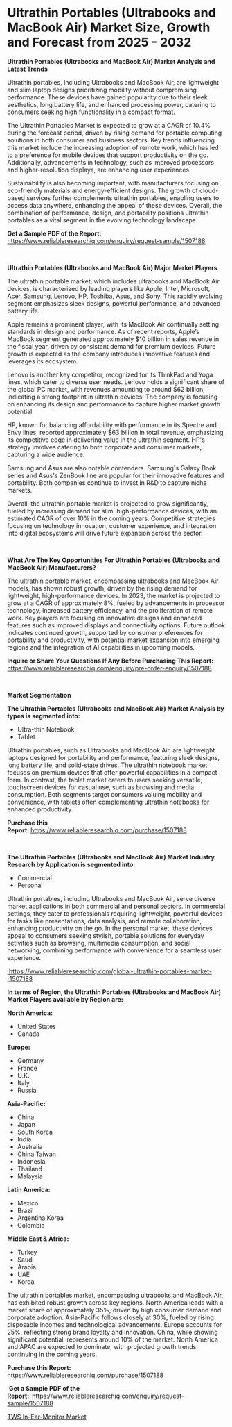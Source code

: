 <p><h1>Ultrathin Portables (Ultrabooks and MacBook Air) Market Size, Growth and Forecast from 2025 - 2032</h1></p><p><strong>Ultrathin Portables (Ultrabooks and MacBook Air) Market Analysis and Latest Trends</strong></p>
<p><p>Ultrathin portables, including Ultrabooks and MacBook Air, are lightweight and slim laptop designs prioritizing mobility without compromising performance. These devices have gained popularity due to their sleek aesthetics, long battery life, and enhanced processing power, catering to consumers seeking high functionality in a compact format. </p><p>The Ultrathin Portables Market is expected to grow at a CAGR of 10.4% during the forecast period, driven by rising demand for portable computing solutions in both consumer and business sectors. Key trends influencing this market include the increasing adoption of remote work, which has led to a preference for mobile devices that support productivity on the go. Additionally, advancements in technology, such as improved processors and higher-resolution displays, are enhancing user experiences. </p><p>Sustainability is also becoming important, with manufacturers focusing on eco-friendly materials and energy-efficient designs. The growth of cloud-based services further complements ultrathin portables, enabling users to access data anywhere, enhancing the appeal of these devices. Overall, the combination of performance, design, and portability positions ultrathin portables as a vital segment in the evolving technology landscape.</p></p>
<p><strong>Get a Sample PDF of the Report:&nbsp;</strong> <a href="https://www.reliableresearchiq.com/enquiry/request-sample/1507188?utm_campaign=3123&utm_medium=2&utm_source=Github&utm_content=ia&utm_term=05042025&utm_id=ultrathin-portables-ultrabooks-and-macbook-air">https://www.reliableresearchiq.com/enquiry/request-sample/1507188</a></p>
<p>&nbsp;</p>
<p><strong>Ultrathin Portables (Ultrabooks and MacBook Air) Major Market Players</strong></p>
<p><p>The ultrathin portable market, which includes ultrabooks and MacBook Air devices, is characterized by leading players like Apple, Intel, Microsoft, Acer, Samsung, Lenovo, HP, Toshiba, Asus, and Sony. This rapidly evolving segment emphasizes sleek designs, powerful performance, and advanced battery life.</p><p>Apple remains a prominent player, with its MacBook Air continually setting standards in design and performance. As of recent reports, Apple’s MacBook segment generated approximately $10 billion in sales revenue in the fiscal year, driven by consistent demand for premium devices. Future growth is expected as the company introduces innovative features and leverages its ecosystem.</p><p>Lenovo is another key competitor, recognized for its ThinkPad and Yoga lines, which cater to diverse user needs. Lenovo holds a significant share of the global PC market, with revenues amounting to around $62 billion, indicating a strong footprint in ultrathin devices. The company is focusing on enhancing its design and performance to capture higher market growth potential.</p><p>HP, known for balancing affordability with performance in its Spectre and Envy lines, reported approximately $63 billion in total revenue, emphasizing its competitive edge in delivering value in the ultrathin segment. HP's strategy involves catering to both corporate and consumer markets, capturing a wide audience.</p><p>Samsung and Asus are also notable contenders. Samsung's Galaxy Book series and Asus's ZenBook line are popular for their innovative features and portability. Both companies continue to invest in R&D to capture niche markets.</p><p>Overall, the ultrathin portable market is projected to grow significantly, fueled by increasing demand for slim, high-performance devices, with an estimated CAGR of over 10% in the coming years. Competitive strategies focusing on technology innovation, customer experience, and integration into digital ecosystems will drive future expansion across the sector.</p></p>
<p>&nbsp;</p>
<p><strong>What Are The Key Opportunities For Ultrathin Portables (Ultrabooks and MacBook Air) Manufacturers?</strong></p>
<p><p>The ultrathin portable market, encompassing ultrabooks and MacBook Air models, has shown robust growth, driven by the rising demand for lightweight, high-performance devices. In 2023, the market is projected to grow at a CAGR of approximately 8%, fueled by advancements in processor technology, increased battery efficiency, and the proliferation of remote work. Key players are focusing on innovative designs and enhanced features such as improved displays and connectivity options. Future outlook indicates continued growth, supported by consumer preferences for portability and productivity, with potential market expansion into emerging regions and the integration of AI capabilities in upcoming models.</p></p>
<p><strong>Inquire or Share Your Questions If Any Before Purchasing This Report:</strong> <a href="https://www.reliableresearchiq.com/enquiry/pre-order-enquiry/1507188?utm_campaign=3123&utm_medium=2&utm_source=Github&utm_content=ia&utm_term=05042025&utm_id=ultrathin-portables-ultrabooks-and-macbook-air">https://www.reliableresearchiq.com/enquiry/pre-order-enquiry/1507188</a></p>
<p>&nbsp;</p>
<p><strong>Market Segmentation</strong></p>
<p><strong>The Ultrathin Portables (Ultrabooks and MacBook Air) Market Analysis by types is segmented into:</strong></p>
<p><ul><li>Ultra-thin Notebook</li><li>Tablet</li></ul></p>
<p><p>Ultrathin portables, such as Ultrabooks and MacBook Air, are lightweight laptops designed for portability and performance, featuring sleek designs, long battery life, and solid-state drives. The ultrathin notebook market focuses on premium devices that offer powerful capabilities in a compact form. In contrast, the tablet market caters to users seeking versatile, touchscreen devices for casual use, such as browsing and media consumption. Both segments target consumers valuing mobility and convenience, with tablets often complementing ultrathin notebooks for enhanced productivity.</p></p>
<p><strong>Purchase this Report:&nbsp;</strong><a href="https://www.reliableresearchiq.com/purchase/1507188?utm_campaign=3123&utm_medium=2&utm_source=Github&utm_content=ia&utm_term=05042025&utm_id=ultrathin-portables-ultrabooks-and-macbook-air">https://www.reliableresearchiq.com/purchase/1507188</a></p>
<p>&nbsp;</p>
<p><strong>The Ultrathin Portables (Ultrabooks and MacBook Air) Market Industry Research by Application is segmented into:</strong></p>
<p><ul><li>Commercial</li><li>Personal</li></ul></p>
<p><p>Ultrathin portables, including Ultrabooks and MacBook Air, serve diverse market applications in both commercial and personal sectors. In commercial settings, they cater to professionals requiring lightweight, powerful devices for tasks like presentations, data analysis, and remote collaboration, enhancing productivity on the go. In the personal market, these devices appeal to consumers seeking stylish, portable solutions for everyday activities such as browsing, multimedia consumption, and social networking, combining performance with convenience for a seamless user experience.</p></p>
<p><a href="https://www.reliableresearchiq.com/global-ultrathin-portables-market-r1507188?utm_campaign=3123&utm_medium=2&utm_source=Github&utm_content=ia&utm_term=05042025&utm_id=ultrathin-portables-ultrabooks-and-macbook-air">&nbsp;https://www.reliableresearchiq.com/global-ultrathin-portables-market-r1507188</a></p>
<p><strong>In terms of Region, the Ultrathin Portables (Ultrabooks and MacBook Air) Market Players available by Region are:</strong></p>
<p>
    <p> <strong> North America: </strong>
        <ul>
            <li>United States</li>
            <li>Canada</li>
        </ul>
        </p> 
    <p> <strong> Europe: </strong>
        <ul>
            <li>Germany</li>
            <li>France</li>
            <li>U.K.</li>
            <li>Italy</li>
            <li>Russia</li>
        </ul>
        </p> 
    <p> <strong> Asia-Pacific: </strong>
        <ul>
            <li>China</li>
            <li>Japan</li>
            <li>South Korea</li>
            <li>India</li>
            <li>Australia</li>
            <li>China Taiwan</li>
            <li>Indonesia</li>
            <li>Thailand</li>
            <li>Malaysia</li>
        </ul>
        </p> 
    <p> <strong> Latin America: </strong>
        <ul>
            <li>Mexico</li>
            <li>Brazil</li>
            <li>Argentina Korea</li>
            <li>Colombia</li>
        </ul>
        </p> 
    <p> <strong> Middle East & Africa: </strong>
        <ul>
            <li>Turkey</li>
            <li>Saudi</li>
            <li>Arabia</li>
            <li>UAE</li>
            <li>Korea</li>
        </ul>
    </p>
    </p>
<p><p>The ultrathin portables market, encompassing ultrabooks and MacBook Air, has exhibited robust growth across key regions. North America leads with a market share of approximately 35%, driven by high consumer demand and corporate adoption. Asia-Pacific follows closely at 30%, fueled by rising disposable incomes and technological advancements. Europe accounts for 25%, reflecting strong brand loyalty and innovation. China, while showing significant potential, represents around 10% of the market. North America and APAC are expected to dominate, with projected growth trends continuing in the coming years.</p></p>
<p><strong>Purchase this Report: </strong><a href="https://www.reliableresearchiq.com/purchase/1507188?utm_campaign=3123&utm_medium=2&utm_source=Github&utm_content=ia&utm_term=05042025&utm_id=ultrathin-portables-ultrabooks-and-macbook-air">https://www.reliableresearchiq.com/purchase/1507188</a></p>
<p>&nbsp;<strong>Get a Sample PDF of the Report:&nbsp;&nbsp;</strong><a href="https://www.reliableresearchiq.com/enquiry/request-sample/1507188?utm_campaign=3123&utm_medium=2&utm_source=Github&utm_content=ia&utm_term=05042025&utm_id=ultrathin-portables-ultrabooks-and-macbook-air">https://www.reliableresearchiq.com/enquiry/request-sample/1507188</a></p>
<p><strong></strong></p>
<p><p><a href="https://github.com/balapopepi/Market-Research-Report-List-1/blob/main/tws-in-ear-monitor-market.md?utm_campaign=3123&utm_medium=2&utm_source=Github&utm_content=ia&utm_term=05042025&utm_id=ultrathin-portables-ultrabooks-and-macbook-air">TWS In-Ear-Monitor Market</a></p></p>